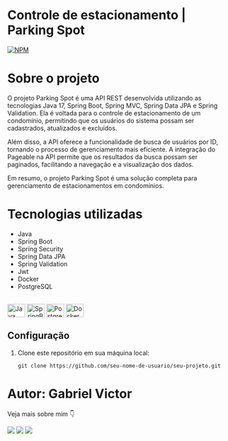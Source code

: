 # Controle de estacionamento | Parking Spot
[![NPM](https://img.shields.io/npm/l/react)](https://github.com/GabrielVictorDEV/API-Controle_de_estacionamento/blob/main/LICENCE) 

# Sobre o projeto

O projeto Parking Spot é uma API REST desenvolvida utilizando as tecnologias Java 17, Spring Boot, Spring MVC, Spring Data JPA e Spring Validation. Ela é voltada para o controle de estacionamento de um condomínio, permitindo que os usuários do sistema possam ser cadastrados, atualizados e excluídos.

Além disso, a API oferece a funcionalidade de busca de usuários por ID, tornando o processo de gerenciamento mais eficiente. A integração do Pageable na API permite que os resultados da busca possam ser paginados, facilitando a navegação e a visualização dos dados.

Em resumo, o projeto Parking Spot é uma solução completa para gerenciamento de estacionamentos em condomínios.

# Tecnologias utilizadas
- Java
- Spring Boot
- Spring Security
- Spring Data JPA
- Spring Validation
- Jwt
- Docker
- PostgreSQL
<div style="display: inline_block"><br>
 <img alt="Java" align="center" width="40" height="30" src="https://cdn.jsdelivr.net/gh/devicons/devicon/icons/java/java-original.svg">
  <img alt="SpringBoot" align="center" width="40" height="30" src="https://cdn.jsdelivr.net/gh/devicons/devicon/icons/spring/spring-original.svg">
  <img alt="PostgreSQL" align="center" width="40" height="30" src="https://cdn.jsdelivr.net/gh/devicons/devicon/icons/postgresql/postgresql-original.svg">
  <img alt="Docker" align="center" width="40" height="30" src="https://cdn.jsdelivr.net/gh/devicons/devicon/icons/docker/docker-original.svg">
</div>

## Configuração

1. Clone este repositório em sua máquina local:

   ```shell
   git clone https://github.com/seu-nome-de-usuario/seu-projeto.git

# Autor: Gabriel Victor 

Veja mais sobre mim 👇 

<div> 
  <a href="https://www.instagram.com/gv2074300/" target="_blank"><img src="https://img.shields.io/badge/-Instagram-%23E4405F?style=for-the-badge&logo=instagram&logoColor=white" target="_blank"></a>
 <a href="[https://discord.gg/Gavictor#2360](https://twitter.com/GabrielVictorDV)" target="_blank"><img src="https://img.shields.io/badge/Twitter-1DA1F2?style=for-the-badge&logo=twitter&logoColor=white" target="_blank"></a> 
  <a href="https://www.linkedin.com/in/gabriel-victor-0a5489209/" target="_blank"><img src="https://img.shields.io/badge/-LinkedIn-%230077B5?style=for-the-badge&logo=linkedin&logoColor=white" target="_blank"></a>  
</div>
